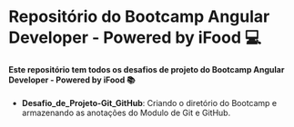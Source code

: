 # Repositório do Bootcamp Angular Developer - Powered by iFood 💻

#### Este repositório  tem todos os desafios de projeto do Bootcamp Angular Developer - Powered by iFood  📚

* **Desafio_de_Projeto-Git_GitHub**: Criando o diretório do Bootcamp e armazenando as anotações do Modulo de Git e GitHub.